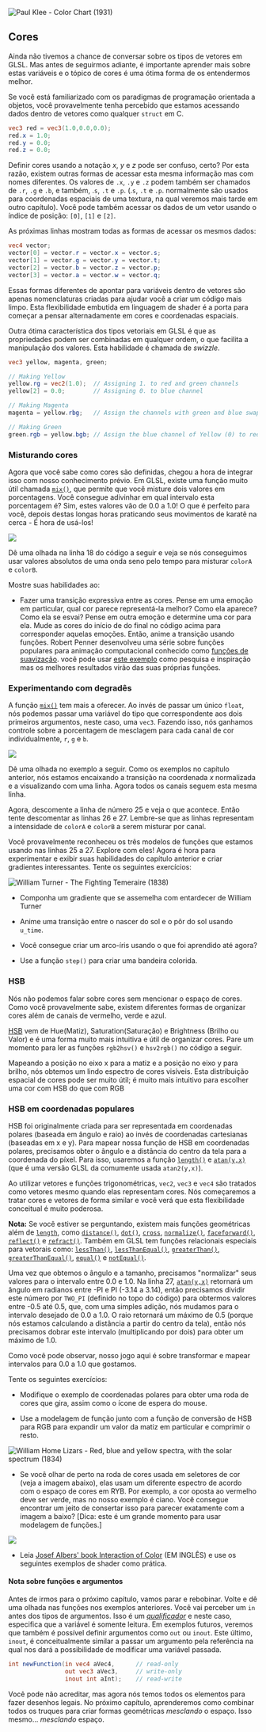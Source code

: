 ![Paul Klee - Color Chart (1931)](klee.jpg)

## Cores

Ainda não tivemos a chance de conversar sobre os tipos de vetores em GLSL. Mas antes de seguirmos adiante, é importante aprender mais sobre estas variáveis e o tópico de cores é uma ótima forma de os entendermos melhor.

Se você está familiarizado com os paradigmas de programação orientada a objetos, você provavelmente tenha percebido que estamos acessando dados dentro de vetores como qualquer `struct` em C.

```glsl
vec3 red = vec3(1.0,0.0,0.0);
red.x = 1.0;
red.y = 0.0;
red.z = 0.0;
```

Definir cores usando a notação *x*, *y* e *z* pode ser confuso, certo? Por esta razão, existem outras formas de acessar esta mesma informação mas com nomes diferentes. Os valores de `.x`, `.y` e `.z` podem também ser chamados de `.r`, `.g` e `.b`, e também, .`s`, `.t` e `.p`. (.`s`, `.t` e `.p`. normalmente são usados para coordenadas espaciais de uma textura, na qual veremos mais tarde em outro capítulo). Você pode também acessar os dados de um vetor usando o índice de posição: `[0]`, `[1]` e `[2]`.

As próximas linhas mostram todas as formas de acessar os mesmos dados:

```glsl
vec4 vector;
vector[0] = vector.r = vector.x = vector.s;
vector[1] = vector.g = vector.y = vector.t;
vector[2] = vector.b = vector.z = vector.p;
vector[3] = vector.a = vector.w = vector.q;
```

Essas formas diferentes de apontar para variáveis dentro de vetores são apenas nomenclaturas criadas para ajudar você a criar um código mais limpo. Esta flexibilidade embutida em linguagem de shader é a porta para começar a pensar alternadamente em cores e coordenadas espaciais.

Outra ótima característica dos tipos vetoriais em GLSL é que as propriedades podem ser combinadas em qualquer ordem, o que facilita a manipulação dos valores. Esta habilidade é chamada de *swizzle*.

```glsl
vec3 yellow, magenta, green;

// Making Yellow
yellow.rg = vec2(1.0);  // Assigning 1. to red and green channels
yellow[2] = 0.0;        // Assigning 0. to blue channel

// Making Magenta
magenta = yellow.rbg;   // Assign the channels with green and blue swapped

// Making Green
green.rgb = yellow.bgb; // Assign the blue channel of Yellow (0) to red and blue channels
```

### Misturando cores

Agora que você sabe como cores são definidas, chegou a hora de integrar isso com nosso conhecimento prévio. Em GLSL, existe uma função muito útil chamada [`mix()`](../glossary/?search=mix), que permite que você misture dois valores em porcentagens. Você consegue adivinhar em qual intervalo esta porcentagem é? Sim, estes valores vão de 0.0 a 1.0! O que é perfeito para você, depois destas longas horas praticando seus movimentos de karatê na cerca - É hora de usá-los!

![](mix-f.jpg)

Dê uma olhada na linha 18 do código a seguir e veja se nós conseguimos usar valores absolutos de uma onda seno pelo tempo para misturar `colorA` e `colorB`.

<div class="codeAndCanvas" data="mix.frag"></div>

Mostre suas habilidades ao:

* Fazer uma transição expressiva entre as cores. Pense em uma emoção em particular, qual cor parece representá-la melhor? Como ela aparece? Como ela se esvai? Pense em outra emoção e determine uma cor para ela. Mude as cores do início de do final no código acima para corresponder aquelas emoções. Então, anime a transição usando funções. Robert Penner desenvolveu uma série sobre funções populares para animação computacional conhecido como [funções de suavização](http://easings.net/). você pode usar [este exemplo](../edit.php#06/easing.frag) como pesquisa e inspiração mas os melhores resultados virão das suas próprias funções.

### Experimentando com degradês

A função [`mix()`](../glossary/?search=mix) tem mais a oferecer. Ao invés de passar um único `float`, nós podemos passar uma variável do tipo que correspondente aos dois primeiros argumentos, neste caso, uma `vec3`. Fazendo isso, nós ganhamos controle sobre a porcentagem de mesclagem para cada canal de cor individualmente, `r`, `g` e `b`.

![](mix-vec.jpg)

Dê uma olhada no exemplo a seguir. Como os exemplos no capítulo anterior, nós estamos encaixando a transição na coordenada *x* normalizada e a visualizando com uma linha. Agora todos os canais seguem esta mesma linha.

Agora, descomente a linha de número 25 e veja o que acontece. Então tente descomentar as linhas 26 e 27. Lembre-se que as linhas representam a intensidade de `colorA` e `colorB` a serem misturar por canal.

<div class="codeAndCanvas" data="gradient.frag"></div>

Você provavelmente reconheceu os três modelos de funções que estamos usando nas linhas 25 a 27. Explore com eles! Agora é hora para experimentar e exibir suas habilidades do capítulo anterior e criar gradientes interessantes. Tente os seguintes exercícios:

![William Turner - The Fighting Temeraire (1838)](turner.jpg)

* Componha um gradiente que se assemelha com entardecer de William Turner

* Anime uma transição entre o nascer do sol e o pôr do sol usando `u_time`.

* Você consegue criar um arco-íris usando o que foi aprendido até agora?

* Use a função `step()` para criar uma bandeira colorida.

### HSB

Nós não podemos falar sobre cores sem mencionar o espaço de cores. Como você provavelmente sabe, existem diferentes formas de organizar cores além de canais de vermelho, verde e azul.

[HSB](http://en.wikipedia.org/wiki/HSL_and_HSV) vem de Hue(Matiz), Saturation(Saturação) e Brightness (Brilho ou Valor) e é uma forma muito mais intuitiva e útil de organizar cores. Pare um momento para ler as funções  `rgb2hsv()` e `hsv2rgb()` no código a seguir.

Mapeando a posição no eixo x para a matiz e a posição no eixo y para brilho, nós obtemos um lindo espectro de cores visíveis. Esta distribuição espacial de cores pode ser muito útil; é muito mais intuitivo para escolher uma cor com HSB do que com RGB

<div class="codeAndCanvas" data="hsb.frag"></div>

### HSB em coordenadas populares

HSB foi originalmente criada para ser representada em coordenadas polares (baseada em ângulo e raio) ao invés de coordenadas cartesianas (baseadas em x e y). Para mapear nossa função de HSB em coordenadas polares, precisamos obter o ângulo e a distância do centro da tela para a coordenada do píxel. Para isso, usaremos a função [`length()`](../glossary/?search=length) e [`atan(y,x)`](../glossary/?search=atan) (que é uma versão GLSL da comumente usada `atan2(y,x)`).  

Ao utilizar vetores e funções trigonométricas, `vec2`, `vec3` e `vec4` são tratados como vetores mesmo quando elas representam cores. Nós começaremos a tratar cores e vetores de forma similar e você verá que esta flexibilidade conceitual é muito poderosa.

**Nota:** Se você estiver se perguntando, existem mais funções geométricas além de [`length`](../glossary/?search=length), como [`distance()`](../glossary/?search=distance), [`dot()`](../glossary/?search=dot), [`cross`](../glossary/?search=cross), [`normalize()`](../glossary/?search=normalize), [`faceforward()`](../glossary/?search=faceforward), [`reflect()`](../glossary/?search=reflect) e [`refract()`](../glossary/?search=refract). Também em GLSL tem funções relacionais especiais para vetorais como: [`lessThan()`](../glossary/?search=lessThan), [`lessThanEqual()`](../glossary/?search=lessThanEqual), [`greaterThan()`](../glossary/?search=greaterThan), [`greaterThanEqual()`](../glossary/?search=greaterThanEqual), [`equal()`](../glossary/?search=equal) e [`notEqual()`](../glossary/?search=notEqual).

Uma vez que obtemos o ângulo e a tamanho, precisamos "normalizar" seus valores para o intervalo entre 0.0 e 1.0. Na linha 27, [`atan(y,x)`](../glossary/?search=atan) retornará um ângulo em radianos entre -PI e PI (-3.14 a 3.14), então precisamos dividir este número por `TWO_PI` (definido no topo do código) para obtermos valores entre -0.5 até 0.5, que, com uma simples adição, nós mudamos para o intervalo desejado de 0.0 a 1.0. O raio retornará um máximo de 0.5 (porque nós estamos calculando a distância a partir do centro da tela), então nós precisamos dobrar este intervalo (multiplicando por dois) para obter um máximo de 1.0.

Como você pode observar, nosso jogo aqui é sobre transformar e mapear intervalos para 0.0 a 1.0 que gostamos.

<div class="codeAndCanvas" data="hsb-colorwheel.frag"></div>

Tente os seguintes exercícios:

* Modifique o exemplo de coordenadas polares para obter uma roda de cores que gira, assim como o ícone de espera do mouse.

* Use a modelagem de função junto com a função de conversão de HSB para RGB para expandir um valor da matiz em particular e comprimir o resto.

![William Home Lizars - Red, blue and yellow spectra, with the solar spectrum (1834)](spectrums.jpg)

* Se você olhar de perto na roda de cores usada em seletores de cor (veja a imagem abaixo), elas usam um diferente espectro de acordo com o espaço de cores em RYB. Por exemplo, a cor oposta ao vermelho deve ser verde, mas no nosso exemplo é ciano. Você consegue encontrar um jeito de consertar isso para parecer exatamente com a imagem a baixo? [Dica: este é um grande momento para usar modelagem de funções.]

![](colorwheel.png)

* Leia [Josef Albers' book Interaction of Color](http://www.goodreads.com/book/show/111113.Interaction_of_Color) (EM INGLÊS) e use os seguintes exemplos de shader como prática.

<div class="glslGallery" data="160505191155,160505193939,160505200330,160509131554,160509131509,160509131420,160509131240" data-properties="clickRun:editor,openFrameIcon:false,showAuthor:false"></div>

#### Nota sobre funções e argumentos

Antes de irmos para o próximo capítulo, vamos parar e rebobinar. Volte e dê uma olhada nas funções nos exemplos anteriores. Você vai perceber um `in` antes dos tipos de argumentos. Isso é um [*qualificador*](http://www.shaderific.com/glsl-qualifiers/#inputqualifier) e neste caso, especifica que a variável é somente leitura. Em exemplos futuros, veremos que também é possível definir argumentos como `out` ou `inout`. Este último, `inout`, é conceitualmente similar a passar um argumento pela referência na qual nos dará a possibilidade de modificar uma variável passada.

```glsl
int newFunction(in vec4 aVec4,      // read-only
                out vec3 aVec3,     // write-only
                inout int aInt);    // read-write
```

Você pode não acreditar, mas agora nós temos todos os elementos para fazer desenhos legais. No próximo capítulo, aprenderemos como combinar todos os truques para criar formas geométricas *mesclando* o espaço. Isso mesmo... *mesclando* espaço. 

